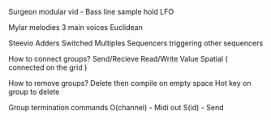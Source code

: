 Surgeon modular vid - Bass line sample hold LFO

Mylar melodies
  3 main voices
  Euclidean

Steevio
  Adders
  Switched Multiples
  Sequencers triggering other sequencers


How to connect groups?
  Send/Recieve
  Read/Write Value
  Spatial ( connected on the grid )

How to remove groups?
  Delete then compile on empty space
  Hot key on group to delete


Group termination commands
O(channel) - Midi out
S(id) - Send
